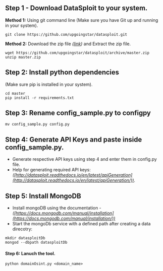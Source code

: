 ## Step 1 - Download DataSploit to your system.

**Method 1:** 
Using git command line (Make sure you have Git up and running in your system).
```
git clone https://github.com/upgoingstar/datasploit.git
```

**Method 2:** 
Download the zip file *([link](https://github.com/upgoingstar/datasploit/archive/master.zip))* and Extract the zip file.
```
wget https://github.com/upgoingstar/datasploit/archive/master.zip
unzip master.zip
```

## Step 2: Install python dependencies 
(Make sure pip is installed in your system).
```
cd master
pip install -r requirements.txt
```
## Step 3: Rename config_sample.py to configpy
```
mv config_sample.py config.py
```
## Step 4: Generate API Keys and paste inside config_sample.py.
* Generate respective API keys using step 4 and enter them in config.py file. 
* Help for generating required API keys: *([http://datasploit.readthedocs.io/en/latest/apiGeneration](http://datasploit.readthedocs.io/en/latest/apiGeneration/))*.

## Step 5: Install MongoDB
* Install mongoDB using the documentation - *([https://docs.mongodb.com/manual/installation](https://docs.mongodb.com/manual/installation/))* 
* Start the mongoDb service with a defined path after creating a data direcotry:
```
mkdir datasploitDb
mongod --dbpath datasploitDb
```
#### Step 6: Lanuch the tool.
```
python domainOsint.py <domain_name>
```
